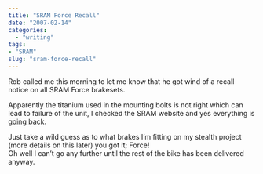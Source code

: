 ```yaml
---
title: "SRAM Force Recall"
date: "2007-02-14"
categories: 
  - "writing"
tags:
- "SRAM"
slug: "sram-force-recall"
---
```


Rob called me this morning to let me know that he got wind of a recall notice on all SRAM Force brakesets.

Apparently the titanium used in the mounting bolts is not right which can lead to failure of the unit, I checked the SRAM website and yes everything is [going back][1].

Just take a wild guess as to what brakes I’m fitting on my stealth project (more details on this later) you got it; Force!  
Oh well I can’t go any further until the rest of the bike has been delivered anyway.

[1]:	https://www.sram.com/en/newsandevents/racingnews.php?newsID=577bcc914f9e55d5e4e4f82f9f00e7d4
